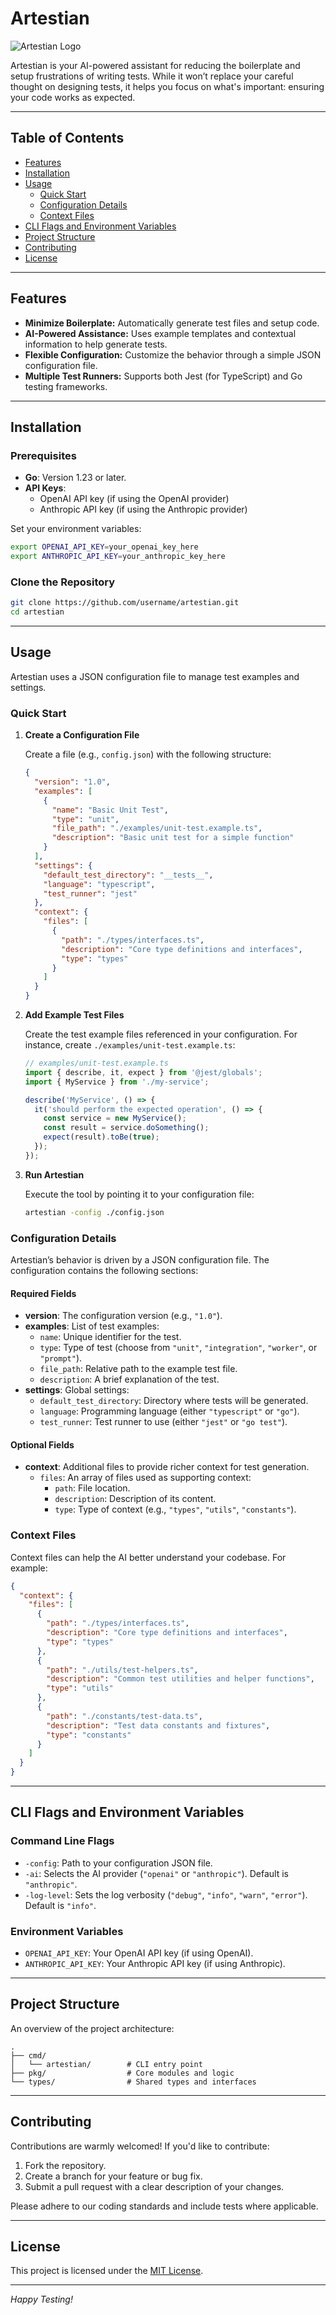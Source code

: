 # Artestian

![Artestian Logo](https://github.com/user-attachments/assets/a2a45048-b3f8-4d8c-9127-c02b8babf7cd)

Artestian is your AI-powered assistant for reducing the boilerplate and setup frustrations of writing tests. While it won’t replace your careful thought on designing tests, it helps you focus on what's important: ensuring your code works as expected.

---

## Table of Contents

- [Features](#features)
- [Installation](#installation)
- [Usage](#usage)
  - [Quick Start](#quick-start)
  - [Configuration Details](#configuration-details)
  - [Context Files](#context-files)
- [CLI Flags and Environment Variables](#cli-flags-and-environment-variables)
- [Project Structure](#project-structure)
- [Contributing](#contributing)
- [License](#license)

---

## Features

- **Minimize Boilerplate:** Automatically generate test files and setup code.
- **AI-Powered Assistance:** Uses example templates and contextual information to help generate tests.
- **Flexible Configuration:** Customize the behavior through a simple JSON configuration file.
- **Multiple Test Runners:** Supports both Jest (for TypeScript) and Go testing frameworks.

---

## Installation

### Prerequisites

- **Go**: Version 1.23 or later.
- **API Keys**: 
  - OpenAI API key (if using the OpenAI provider)
  - Anthropic API key (if using the Anthropic provider)

Set your environment variables:

```bash
export OPENAI_API_KEY=your_openai_key_here
export ANTHROPIC_API_KEY=your_anthropic_key_here
```

### Clone the Repository

```bash
git clone https://github.com/username/artestian.git
cd artestian
```

---

## Usage

Artestian uses a JSON configuration file to manage test examples and settings.

### Quick Start

1. **Create a Configuration File**

   Create a file (e.g., `config.json`) with the following structure:

   ```json
   {
     "version": "1.0",
     "examples": [
       {
         "name": "Basic Unit Test",
         "type": "unit",
         "file_path": "./examples/unit-test.example.ts",
         "description": "Basic unit test for a simple function"
       }
     ],
     "settings": {
       "default_test_directory": "__tests__",
       "language": "typescript",
       "test_runner": "jest"
     },
     "context": {
       "files": [
         {
           "path": "./types/interfaces.ts",
           "description": "Core type definitions and interfaces",
           "type": "types"
         }
       ]
     }
   }
   ```

2. **Add Example Test Files**

   Create the test example files referenced in your configuration. For instance, create `./examples/unit-test.example.ts`:

   ```typescript
   // examples/unit-test.example.ts
   import { describe, it, expect } from '@jest/globals';
   import { MyService } from './my-service';

   describe('MyService', () => {
     it('should perform the expected operation', () => {
       const service = new MyService();
       const result = service.doSomething();
       expect(result).toBe(true);
     });
   });
   ```

3. **Run Artestian**

   Execute the tool by pointing it to your configuration file:

   ```bash
   artestian -config ./config.json
   ```

### Configuration Details

Artestian’s behavior is driven by a JSON configuration file. The configuration contains the following sections:

#### Required Fields

- **version**: The configuration version (e.g., `"1.0"`).
- **examples**: List of test examples:
  - `name`: Unique identifier for the test.
  - `type`: Type of test (choose from `"unit"`, `"integration"`, `"worker"`, or `"prompt"`).
  - `file_path`: Relative path to the example test file.
  - `description`: A brief explanation of the test.
- **settings**: Global settings:
  - `default_test_directory`: Directory where tests will be generated.
  - `language`: Programming language (either `"typescript"` or `"go"`).
  - `test_runner`: Test runner to use (either `"jest"` or `"go test"`).

#### Optional Fields

- **context**: Additional files to provide richer context for test generation.
  - `files`: An array of files used as supporting context:
    - `path`: File location.
    - `description`: Description of its content.
    - `type`: Type of context (e.g., `"types"`, `"utils"`, `"constants"`).

### Context Files

Context files can help the AI better understand your codebase. For example:

```json
{
  "context": {
    "files": [
      {
        "path": "./types/interfaces.ts",
        "description": "Core type definitions and interfaces",
        "type": "types"
      },
      {
        "path": "./utils/test-helpers.ts",
        "description": "Common test utilities and helper functions",
        "type": "utils"
      },
      {
        "path": "./constants/test-data.ts",
        "description": "Test data constants and fixtures",
        "type": "constants"
      }
    ]
  }
}
```

---

## CLI Flags and Environment Variables

### Command Line Flags

- `-config`: Path to your configuration JSON file.
- `-ai`: Selects the AI provider (`"openai"` or `"anthropic"`). Default is `"anthropic"`.
- `-log-level`: Sets the log verbosity (`"debug"`, `"info"`, `"warn"`, `"error"`). Default is `"info"`.

### Environment Variables

- `OPENAI_API_KEY`: Your OpenAI API key (if using OpenAI).
- `ANTHROPIC_API_KEY`: Your Anthropic API key (if using Anthropic).

---

## Project Structure

An overview of the project architecture:

```
.
├── cmd/
│   └── artestian/        # CLI entry point
├── pkg/                  # Core modules and logic
└── types/                # Shared types and interfaces
```

---

## Contributing

Contributions are warmly welcomed! If you'd like to contribute:

1. Fork the repository.
2. Create a branch for your feature or bug fix.
3. Submit a pull request with a clear description of your changes.

Please adhere to our coding standards and include tests where applicable.

---

## License

This project is licensed under the [MIT License](LICENSE).

---

*Happy Testing!*